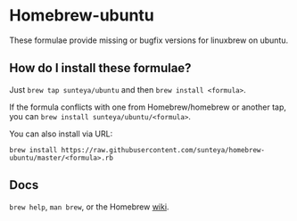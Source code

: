 Homebrew-ubuntu
===============
These formulae provide missing or bugfix versions for linuxbrew on ubuntu.

How do I install these formulae?
--------------------------------
Just `brew tap sunteya/ubuntu` and then `brew install <formula>`.

If the formula conflicts with one from Homebrew/homebrew or another tap, you can `brew install sunteya/ubuntu/<formula>`.

You can also install via URL:

```
brew install https://raw.githubusercontent.com/sunteya/homebrew-ubuntu/master/<formula>.rb
```

Docs
----
`brew help`, `man brew`, or the Homebrew [wiki][].

[wiki]:https://wiki.github.com/Homebrew/homebrew